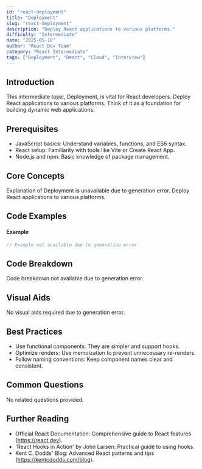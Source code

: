 ```yaml
---
id: "react-deployment"
title: "Deployment"
slug: "react-deployment"
description: "Deploy React applications to various platforms."
difficulty: "Intermediate"
date: "2025-05-10"
author: "React Dev Team"
category: "React Intermediate"
tags: ["Deployment", "React", "Cloud", "Interview"]
---
```


## Introduction

This intermediate topic, Deployment, is vital for React developers. Deploy React applications to various platforms. Think of it as a foundation for building dynamic web applications.

## Prerequisites

- JavaScript basics: Understand variables, functions, and ES6 syntax.
- React setup: Familiarity with tools like Vite or Create React App.
- Node.js and npm: Basic knowledge of package management.

## Core Concepts

Explanation of Deployment is unavailable due to generation error. Deploy React applications to various platforms.

## Code Examples

#### Example
```jsx
// Example not available due to generation error
```

## Code Breakdown

Code breakdown not available due to generation error.

## Visual Aids

No visual aids required due to generation error.

## Best Practices

- Use functional components: They are simpler and support hooks.
- Optimize renders: Use memoization to prevent unnecessary re-renders.
- Follow naming conventions: Keep component names clear and consistent.

## Common Questions

No related questions provided.

## Further Reading

- Official React Documentation: Comprehensive guide to React features (https://react.dev).
- 'React Hooks in Action' by John Larsen: Practical guide to using hooks.
- Kent C. Dodds' Blog: Advanced React patterns and tips (https://kentcdodds.com/blog).
